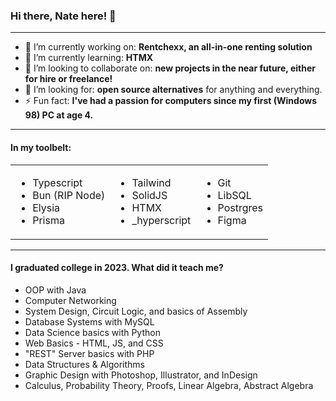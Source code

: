 ### Hi there, Nate here! 👋

---

- 🔭 I’m currently working on: **Rentchexx, an all-in-one renting solution**
- 🌱 I’m currently learning: **HTMX**
- 👯 I’m looking to collaborate on: **new projects in the near future, either for hire or freelance!**
- 🤔 I’m looking for: **open source alternatives** for anything and everything.
- ⚡ Fun fact: **I've had a passion for computers since my first (Windows 98) PC at age 4.**

---

#### In my toolbelt:

|  |   |  |
| - | - | - |
| <ul><li>Typescript</li><li>Bun (RIP Node)</li><li>Elysia</li><li>Prisma</li></ul> | <ul><li>Tailwind</li><li>SolidJS</li><li>HTMX</li><li>_hyperscript</li></ul> | <ul><li>Git</li><li>LibSQL</li><li>Postrgres</li><li>Figma</li></ul> |
<!--
- Typescript
- Bun (RIP Node)
- Elysia
- Prisma
- Tailwind
- SolidJS
- HTMX
- _hyperscript
- Git
- LibSQL
- Postrgres
- Figma
- Photopea
-->
---

#### I graduated college in 2023. What did it teach me?
- OOP with Java
- Computer Networking
- System Design, Circuit Logic, and basics of Assembly
- Database Systems with MySQL
- Data Science basics with Python
- Web Basics - HTML, JS, and CSS
- "REST" Server basics with PHP
- Data Structures & Algorithms
- Graphic Design with Photoshop, Illustrator, and InDesign
- Calculus, Probability Theory, Proofs, Linear Algebra, Abstract Algebra
